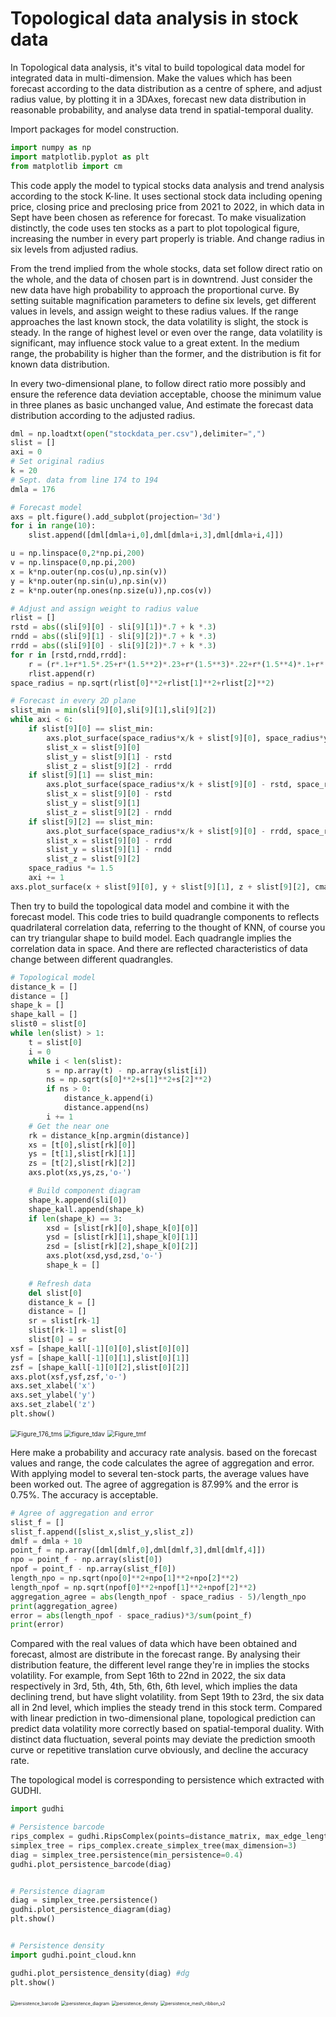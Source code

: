 # Topological data analysis in stock data



In Topological data analysis, it's vital to build topological data model for integrated data in multi-dimension. Make the values which has been forecast according to the data distribution as a centre of sphere, and adjust radius value, by plotting it in a 3DAxes, forecast new data distribution in reasonable probability, and analyse data trend in spatial-temporal duality.

Import packages for model construction.

```python
import numpy as np
import matplotlib.pyplot as plt
from matplotlib import cm
```



This code apply the model to typical stocks data analysis and trend analysis according to the stock K-line. It uses sectional stock data including opening price, closing price and preclosing price from 2021 to 2022, in which data in Sept have been chosen as reference for forecast. To make visualization distinctly, the code uses ten stocks as a part to plot topological figure, increasing the number in every part properly is triable. And change radius in six levels from adjusted radius.

From the trend implied from the whole stocks, data set follow direct ratio on the whole, and the data of chosen part is in downtrend. Just consider the new data have high probability to approach the proportional curve. By setting suitable magnification parameters to define six levels, get different values in levels, and assign weight to these radius values. If the range approaches the last known stock, the data volatility is slight, the stock is steady. In the range of highest level or even over the range, data volatility is significant, may influence stock value to a great extent. In the medium range, the probability is higher than the former, and the distribution is fit for known data distribution.

In every two-dimensional plane, to follow direct ratio more possibly and ensure the reference data deviation acceptable, choose the minimum value in three planes as basic unchanged value, And estimate the forecast data distribution according to the adjusted radius.

```python
dml = np.loadtxt(open("stockdata_per.csv"),delimiter=",")
slist = []
axi = 0
# Set original radius
k = 20
# Sept. data from line 174 to 194
dmla = 176

# Forecast model
axs = plt.figure().add_subplot(projection='3d')
for i in range(10):
    slist.append([dml[dmla+i,0],dml[dmla+i,3],dml[dmla+i,4]])

u = np.linspace(0,2*np.pi,200)
v = np.linspace(0,np.pi,200)
x = k*np.outer(np.cos(u),np.sin(v))
y = k*np.outer(np.sin(u),np.sin(v))
z = k*np.outer(np.ones(np.size(u)),np.cos(v))

# Adjust and assign weight to radius value
rlist = []
rstd = abs((sli[9][0] - sli[9][1])*.7 + k *.3)
rndd = abs((sli[9][1] - sli[9][2])*.7 + k *.3)
rrdd = abs((sli[9][0] - sli[9][2])*.7 + k *.3)
for r in [rstd,rndd,rrdd]:
    r = (r*.1+r*1.5*.25+r*(1.5**2)*.23+r*(1.5**3)*.22+r*(1.5**4)*.1+r*(1.5**5)*.1)/2
    rlist.append(r)
space_radius = np.sqrt(rlist[0]**2+rlist[1]**2+rlist[2]**2)

# Forecast in every 2D plane
slist_min = min(sli[9][0],sli[9][1],sli[9][2])
while axi < 6:
    if slist[9][0] == slist_min:
        axs.plot_surface(space_radius*x/k + slist[9][0], space_radius*y/k + slist[9][1] - rstd, space_radius*z/k + slist[9][2] - rrdd, cmap=cm.afmhot, alpha=.2)
        slist_x = slist[9][0]
        slist_y = slist[9][1] - rstd
        slist_z = slist[9][2] - rrdd
    if slist[9][1] == slist_min:
        axs.plot_surface(space_radius*x/k + slist[9][0] - rstd, space_radius*y/k + slist[9][1], space_radius*z/k + slist[9][2] - rndd, cmap=cm.afmhot, alpha=.2)
        slist_x = slist[9][0] - rstd
        slist_y = slist[9][1]
        slist_z = slist[9][2] - rndd
    if slist[9][2] == slist_min:
        axs.plot_surface(space_radius*x/k + slist[9][0] - rrdd, space_radius*y/k + slist[9][1] - rndd, space_radius*z/k + slist[9][2], cmap=cm.afmhot, alpha=.2)
        slist_x = slist[9][0] - rrdd
        slist_y = slist[9][1] - rndd
        slist_z = slist[9][2]
    space_radius *= 1.5
    axi += 1
axs.plot_surface(x + slist[9][0], y + slist[9][1], z + slist[9][2], cmap=cm.GnBu, alpha=.3)
```



Then try to build the topological data model and combine it with the forecast model. This code tries to build quadrangle components to reflects quadrilateral correlation data, referring to the thought of KNN, of course you can try triangular shape to build model. Each quadrangle implies the correlation data in space. And there are reflected characteristics of data change between different quadrangles.

```python
# Topological model
distance_k = []
distance = []
shape_k = []
shape_kall = []
slist0 = slist[0]
while len(slist) > 1:
    t = slist[0]
    i = 0
    while i < len(slist):
        s = np.array(t) - np.array(slist[i])
        ns = np.sqrt(s[0]**2+s[1]**2+s[2]**2)
        if ns > 0:
            distance_k.append(i)
            distance.append(ns)
        i += 1
    # Get the near one
    rk = distance_k[np.argmin(distance)]
    xs = [t[0],slist[rk][0]]
    ys = [t[1],slist[rk][1]]
    zs = [t[2],slist[rk][2]]
    axs.plot(xs,ys,zs,'o-')

    # Build component diagram
    shape_k.append(sli[0])
    shape_kall.append(shape_k)
    if len(shape_k) == 3:
        xsd = [slist[rk][0],shape_k[0][0]]
        ysd = [slist[rk][1],shape_k[0][1]]
        zsd = [slist[rk][2],shape_k[0][2]]
        axs.plot(xsd,ysd,zsd,'o-')
        shape_k = []
    
    # Refresh data
    del slist[0]
    distance_k = []
    distance = []
    sr = slist[rk-1]
    slist[rk-1] = slist[0]
    slist[0] = sr
xsf = [shape_kall[-1][0][0],slist[0][0]]
ysf = [shape_kall[-1][0][1],slist[0][1]]
zsf = [shape_kall[-1][0][2],slist[0][2]]
axs.plot(xsf,ysf,zsf,'o-')
axs.set_xlabel('x')
axs.set_ylabel('y')
axs.set_zlabel('z')
plt.show()
```



<img src="C:%5CUsers%5C%E8%8D%89%E8%8A%A5%5CDesktop%5Cfigure%5Ctdafigure%5CFigure_176_tms.png" alt="Figure_176_tms" style="zoom:72%;" />

<img src="C:%5CUsers%5C%E8%8D%89%E8%8A%A5%5CDesktop%5Cfigure%5Ctdafigure%5Cfigure_tdav.png" alt="figure_tdav" style="zoom:72%;" />

<img src="C:%5CUsers%5C%E8%8D%89%E8%8A%A5%5CDesktop%5Cfigure%5Ctdafigure%5CFigure_tmf.png" alt="Figure_tmf" style="zoom:72%;" />





Here make a probability and accuracy rate analysis. based on the forecast values and range, the code calculates the agree of aggregation and error. With applying model to several ten-stock parts, the average values have been worked out. The agree of aggregation is 87.99% and the error is 0.75%. The accuracy is acceptable.

```python
# Agree of aggregation and error
slist_f = []
slist_f.append([slist_x,slist_y,slist_z])
dmlf = dmla + 10
point_f = np.array([dml[dmlf,0],dml[dmlf,3],dml[dmlf,4]])
npo = point_f - np.array(slist[0])
npof = point_f - np.array(slist_f[0])
length_npo = np.sqrt(npo[0]**2+npo[1]**2+npo[2]**2)
length_npof = np.sqrt(npof[0]**2+npof[1]**2+npof[2]**2)
aggregation_agree = abs(length_npof - space_radius - 5)/length_npo
print(aggregation_agree)
error = abs(length_npof - space_radius)*3/sum(point_f)
print(error)
```



Compared with the real values of data which have been obtained and forecast, almost are distribute in the forecast range. By analysing their distribution feature, the different level range they're in implies the stocks volatility. For example, from Sept 16th to 22nd in 2022, the six data respectively in 3rd, 5th, 4th, 5th, 6th, 6th level, which implies the data declining trend, but have slight volatility. from Sept 19th to 23rd, the six data all in 2nd level, which implies the steady trend in this stock term. Compared with linear prediction in two-dimensional plane, topological prediction can predict data volatility more correctly based on spatial-temporal duality. With distinct data fluctuation, several points may deviate the prediction smooth curve or repetitive translation curve obviously, and decline the accuracy rate.



The topological model is corresponding to persistence which extracted with GUDHI.

```python
import gudhi

# Persistence barcode
rips_complex = gudhi.RipsComplex(points=distance_matrix, max_edge_length=250) #max_edge_length = filtration
simplex_tree = rips_complex.create_simplex_tree(max_dimension=3)
diag = simplex_tree.persistence(min_persistence=0.4)
gudhi.plot_persistence_barcode(diag)


# Persistence diagram
diag = simplex_tree.persistence()
gudhi.plot_persistence_diagram(diag)
plt.show()


# Persistence density
import gudhi.point_cloud.knn

gudhi.plot_persistence_density(diag) #dg
plt.show()
```

<img src="C:%5CUsers%5C%E8%8D%89%E8%8A%A5%5CDesktop%5Cfigure%5Cperfigure%5Cpersistence_barcode.png" alt="persistence_barcode" style="zoom:50%;" />

<img src="C:%5CUsers%5C%E8%8D%89%E8%8A%A5%5CDesktop%5Cfigure%5Cperfigure%5Cpersistence_diagram.png" alt="persistence_diagram" style="zoom:50%;" />

<img src="C:%5CUsers%5C%E8%8D%89%E8%8A%A5%5CDesktop%5Cfigure%5Cperfigure%5Cpersistence_density.png" alt="persistence_density" style="zoom:50%;" />

<img src="C:%5CUsers%5C%E8%8D%89%E8%8A%A5%5CDesktop%5Cfigure%5Cperfigure%5Cpersistence_mesh_ribbon_v2.png" alt="persistence_mesh_ribbon_v2" style="zoom:50%;" />
